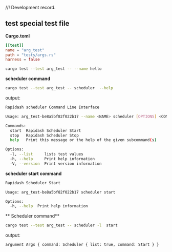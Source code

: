 //! Development record.

## test special test file

**Cargo.toml**
```toml
[[test]]
name = "arg_test"
path = "tests/args.rs"
harness = false
```


```bash
cargo test --test arg_test -- --name hello
```

**scheduler command**
```bash
cargo test --test arg_test -- scheduler  --help
```
output:
```bash
Rapidash scheduler Command Line Interface

Usage: arg_test-be8a5bf82f022b17 --name <NAME> scheduler [OPTIONS] <COMMAND>

Commands:
  start  Rapidash Scheduler Start
  stop   Rapidash Scheduler Stop
  help   Print this message or the help of the given subcommand(s)

Options:
  -l, --list     lists test values
  -h, --help     Print help information
  -V, --version  Print version information
```

**scheduler start command**
```bash
Rapidash Scheduler Start

Usage: arg_test-be8a5bf82f022b17 scheduler start

Options:
  -h, --help  Print help information
```

** Scheduler command**
```bash
cargo test --test arg_test -- scheduler -l  start
```

output:
```bash
argument Args { command: Scheduler { list: true, command: Start } }
```
